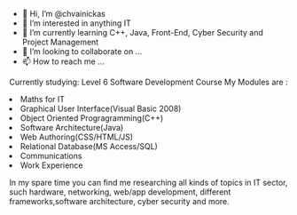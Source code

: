 - 👋 Hi, I’m @chvainickas
- 👀 I’m interested in anything IT
- 🌱 I’m currently learning C++, Java, Front-End, Cyber Security and Project Management
- 💞️ I’m looking to collaborate on ...
- 📫 How to reach me ...

Currently studying:
Level 6 Software Development Course
My Modules are :
<li> Maths for IT
<li> Graphical User Interface(Visual Basic 2008)
<li> Object Oriented Progragramming(C++)
<li> Software Architecture(Java)
<li> Web Authoring(CSS/HTML/JS)
<li> Relational Database(MS Access/SQL)
<li> Communications
<li> Work Experience

In my spare time you can find me researching all kinds of topics in IT sector, such hardware, networking, web/app development, different frameworks,software architecture, cyber security and more.

  
<!---
chvainickas/chvainickas is a ✨ special ✨ repository because its `README.md` (this file) appears on your GitHub profile.
You can click the Preview link to take a look at your changes.
--->
